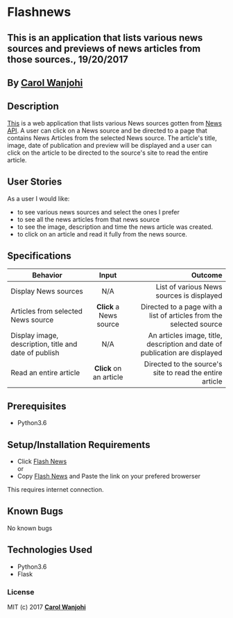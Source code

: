# Flashnews

## This is an application that lists various news sources and previews of news articles from those sources., 19/20/2017

## By **[Carol Wanjohi](https://github.com/carolwanjohi)**

## Description
[This]() is a web application that lists various News sources gotten from [News API](https://newsapi.org/). A user can click on a News source and be directed to a page that contains News Articles from the selected News source. The article's title, image, date of publication and preview will be displayed and a user can click on the article to be directed to the source's site to read the entire article.

## User Stories
As a user I would like:
* to see various news sources and select the ones I prefer
* to see all the news articles from that news source
* to see the image, description and time the news article was created.
* to click on an article and read it fully from the news source.

## Specifications
| Behavior        | Input           | Outcome  |
| ------------- |:-------------:| -----:|
| Display News sources | N/A | List of various News sources is displayed |
| Articles from selected News source | **Click** a News source | Directed to a page with a list of articles from the selected source |
| Display image, description, title and date of publish | N/A | An articles image, title, description and date of publication are displayed |
| Read an entire article | **Click** on an article | Directed to the source's site to read the entire article |

## Prerequisites
* Python3.6

## Setup/Installation Requirements

* Click [Flash News]() <br/>
  or <br/>
* Copy [Flash News]() and  Paste the link on your prefered browerser

This requires internet connection.

## Known Bugs

No known bugs

## Technologies Used
- Python3.6
- Flask

### License

MIT (c) 2017 **[Carol Wanjohi](https://github.com/carolwanjohi)**
